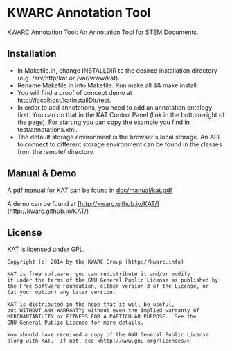 # KWARC Annotation Tool

KWARC Annotation Tool: An Annotation Tool for STEM Documents. 

## Installation

* In Makefile.in, change INSTALLDIR to the desired installation directory (e.g. /srv/http/kat or /var/www/kat).
* Rename Makefile.in into Makefile. Run make all && make install. 
* You will find a proof of concept demo at http://localhost/katInstallDir/test.
* In order to add annotations, you need to add an annotation ontology first. You can do that in the KAT Control Panel 
(link in the bottom-right of the page). For starting you can copy the example you find in test/annotations.xml.
* The default storage environment is the browser's local storage. An API to connect to different storage environment
can be found in the classes from the remote/ directory. 

## Manual & Demo

A pdf manual for KAT can be found in [doc/manual/kat.pdf](doc/manual/kat.pdf)

A demo can be found at [http://kwarc.github.io/KAT/](http://kwarc.github.io/KAT/)

## License

KAT is licensed under GPL. 

	Copyright (c) 2014 by the KWARC Group (http://kwarc.info)

	KAT is free software: you can redistribute it and/or modify
	it under the terms of the GNU General Public License as published by
	the Free Software Foundation, either version 3 of the License, or
	(at your option) any later version.

	KAT is distributed in the hope that it will be useful,
	but WITHOUT ANY WARRANTY; without even the implied warranty of
	MERCHANTABILITY or FITNESS FOR A PARTICULAR PURPOSE.  See the
	GNU General Public License for more details.

	You should have received a copy of the GNU General Public License
	along with KAT.  If not, see <http://www.gnu.org/licenses/>